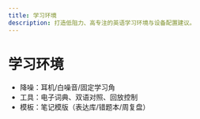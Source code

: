 ```yaml
---
title: 学习环境
description: 打造低阻力、高专注的英语学习环境与设备配置建议。
---
```


# 学习环境

- 降噪：耳机/白噪音/固定学习角
- 工具：电子词典、双语对照、回放控制
- 模板：笔记模版（表达库/错题本/周复盘）


